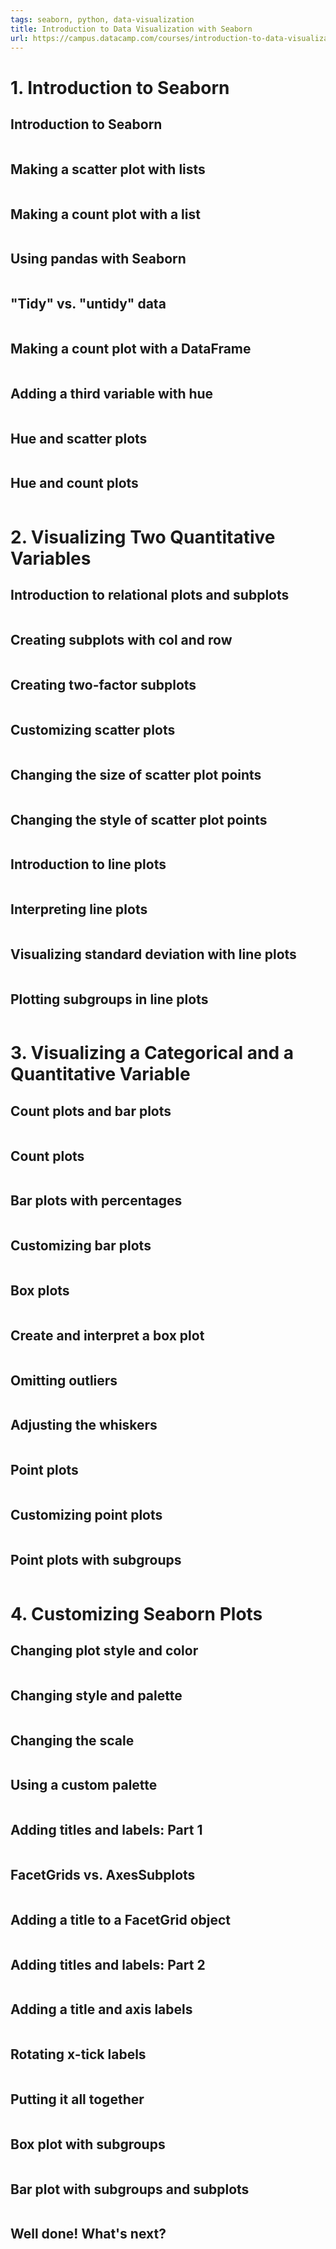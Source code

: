 ```yaml
---
tags: seaborn, python, data-visualization
title: Introduction to Data Visualization with Seaborn
url: https://campus.datacamp.com/courses/introduction-to-data-visualization-with-seaborn/
---
```


# 1. Introduction to Seaborn
## Introduction to Seaborn
```python

```

## Making a scatter plot with lists
```python

```

## Making a count plot with a list
```python

```

## Using pandas with Seaborn
```python

```

## "Tidy" vs. "untidy" data
```python

```

## Making a count plot with a DataFrame
```python

```

## Adding a third variable with hue
```python

```

## Hue and scatter plots
```python

```

## Hue and count plots
```python

```




# 2. Visualizing Two Quantitative Variables
## Introduction to relational plots and subplots
```python

```

## Creating subplots with col and row
```python

```

## Creating two-factor subplots
```python

```

## Customizing scatter plots
```python

```

## Changing the size of scatter plot points
```python

```

## Changing the style of scatter plot points
```python

```

## Introduction to line plots
```python

```

## Interpreting line plots
```python

```

## Visualizing standard deviation with line plots
```python

```

## Plotting subgroups in line plots
```python

```




# 3. Visualizing a Categorical and a Quantitative Variable
## Count plots and bar plots
```python

```

## Count plots
```python

```

## Bar plots with percentages
```python

```

## Customizing bar plots
```python

```

## Box plots
```python

```

## Create and interpret a box plot
```python

```

## Omitting outliers
```python

```

## Adjusting the whiskers
```python

```

## Point plots
```python

```

## Customizing point plots
```python

```

## Point plots with subgroups
```python

```




# 4. Customizing Seaborn Plots
## Changing plot style and color
```python

```

## Changing style and palette
```python

```

## Changing the scale
```python

```

## Using a custom palette
```python

```

## Adding titles and labels: Part 1
```python

```

## FacetGrids vs. AxesSubplots
```python

```

## Adding a title to a FacetGrid object
```python

```

## Adding titles and labels: Part 2
```python

```

## Adding a title and axis labels
```python

```

## Rotating x-tick labels
```python

```

## Putting it all together
```python

```

## Box plot with subgroups
```python

```

## Bar plot with subgroups and subplots
```python

```

## Well done! What's next?
```python

```

